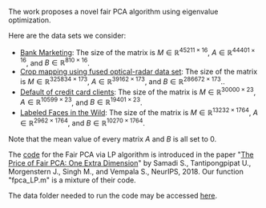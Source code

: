The work proposes a novel fair PCA algorithm using eigenvalue optimization. 


Here are the data sets we consider: <br>
- [Bank Marketing](https://archive.ics.uci.edu/dataset/222/bank+marketing): The size of the matrix is $M \in \mathbb{R}^{45211 \times 16}$, $A \in \mathbb{R}^{44401 \times 16}$, and $B \in \mathbb{R}^{810 \times 16}$. <br>
- [Crop mapping using fused optical-radar data set](https://archive.ics.uci.edu/dataset/525/crop+mapping+using+fused+optical+radar+data+set): The size of the matrix is $M \in \mathbb{R}^{325834 \times 173}$, $A \in \mathbb{R}^{39162 \times 173}$, and $B \in \mathbb{R}^{286672 \times 173}$..<be>
- [Default of credit card clients](https://archive.ics.uci.edu/dataset/350/default+of+credit+card+clients): The size of the matrix is $M \in \mathbb{R}^{30000 \times 23}$, $A \in \mathbb{R}^{10599 \times 23}$, and $B \in \mathbb{R}^{19401 \times 23}$. <br>
- [Labeled Faces in the Wild](https://vis-www.cs.umass.edu/lfw/): The size of the matrix is $M \in \mathbb{R}^{13232 \times 1764}$, $A \in \mathbb{R}^{2962 \times 1764}$, and $B \in \mathbb{R}^{10270 \times 1764}$. <be>

Note that the mean value of every matrix $A$ and $B$ is all set to $0$. <br>

The [code](https://github.com/samirasamadi/Fair-PCA?tab=readme-ov-file) for the Fair PCA via LP algorithm is introduced in the paper "[The Price of Fair PCA: One Extra Dimension](https://arxiv.org/abs/1811.00103)" by Samadi S., Tantipongpipat U., Morgenstern J., Singh M., and Vempala S., NeurIPS, 2018. Our function "fpca_LP.m" is a mixture of their code.


The data folder needed to run the code may be accessed [here](https://drive.google.com/drive/u/1/folders/1xmdlEYPJDS7nwMQqbOoEuG3TCWLCBkUJ).
